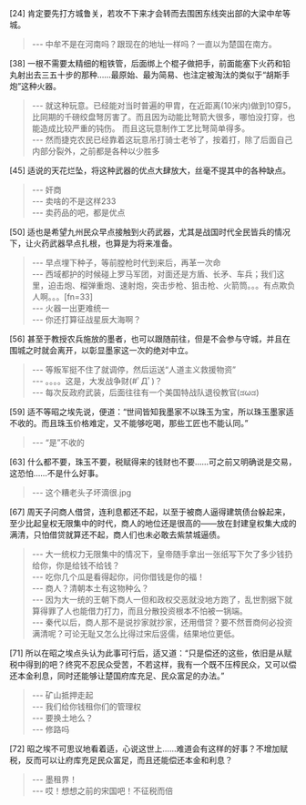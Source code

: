 
[24] 肯定要先打方城鲁关，若攻不下来才会转而去围困东线突出部的大梁中牟等城。
>--- 中牟不是在河南吗？跟现在的地址一样吗？一直以为楚国在南方。<br>

[38] 一根不需要太精细的粗铁管，后面绑上个棍子做把手，前面能塞下火药和铅丸射出去三五十步的那种……最原始、最为简易、也注定被淘汰的类似于“胡斯手炮”这种火器。
>--- 就这种玩意。已经能对当时普遍的甲胄，在近距离(10米内)做到10穿5，比同期的千磅绞盘弩厉害了。而且因为动能比弩箭大很多，哪怕没打穿，也能造成比较严重的钝伤。
而且这玩意制作工艺比弩简单得多。<br>
>--- 然而捷克农民已经靠着这玩意吊打骑士老爷了，按着打，除了后面自己内部分裂外，之前都是各种以少胜多<br>

[45] 适说的天花烂坠，将这种武器的优点大肆放大，丝毫不提其中的各种缺点。
>--- 奸商<br>
>--- 卖啥的不是这样233<br>
>--- 卖药品的吧，都是优点<br>

[50] 适也是希望九州民众早点接触到火药武器，尤其是战国时代全民皆兵的情况下，让火药武器早点扎根，也算是为将来准备。
>--- 早点埋下种子，等前膛枪时代到来后，再革一次命<br>
>--- 西域都护的时候碰上罗马军团，对面还是方盾、长矛、车兵；我们这里，迫击炮、榴弹重炮、速射炮，突击步枪、狙击枪、火箭筒。。。有点欺负人啊。。。[fn=33]<br>
>--- 火器一出更难统一<br>
>--- 你还打算征战星辰大海啊？<br>

[56] 甚至于教授农兵施放的墨者，也可以跟随前往，但是不会参与守城，并且在围城之时就会离开，以彰显墨家这一次的绝对中立。
>--- 等叛军挺不住了就调停，然后运送“人道主义救援物资”<br>
>--- 。。。。这是，大发战争财(#ﾟДﾟ)？<br>
>--- 每次反政府武装，后面往往有一个美国特战队退役教官(ಡωಡ)<br>

[59] 适不等昭之埃先说，便道：“世间皆知我墨家不以珠玉为宝，所以珠玉墨家适不收的。而且珠玉价格难定，又不能够吃喝，那些工匠也不能认同。”
>--- “是”不收的<br>

[63] 什么都不要，珠玉不要，税赋得来的钱财也不要……可之前又明确说是交易，这恐怕……不是什么好事。
>--- 这个糟老头子坏滴很.jpg<br>

[67] 周天子问商人借贷，连利息都还不起，以至于被商人逼得建筑债台躲起来，至少比起皇权无限集中的时代，商人的地位还是很高的——放在封建皇权集大成的满清，只怕借贷就算还不起，商人们也未必敢去紫禁城逼债。
>--- 大一统权力无限集中的情况下，皇帝随手拿出一张纸写下欠了多少钱扔给你，你是给钱不给钱？<br>
>--- 吃你几个瓜是看得起你，问你借钱是你的福！<br>
>--- 商人？清朝本土有这物种么？<br>
>--- 因为大一统的王朝下商人一但和政权交恶就没地方跑了，乱世割据下就算得罪了人也能借力打力，而且分散投资根本不怕被一锅端。<br>
>--- 秦代以后，商人那不是说抄家就抄家，还用借贷？要不然晋商何必投资满清呢？可论无耻又怎么比得过宋后竖儒，结果地位更低。<br>

[71] 所以在昭之埃点头认为此事可行后，适又道：“只是偿还的这些，依旧是从赋税中得到的吧？终究不忍民众受苦，不若这样，我有一个既不压榨民众，又可以偿还本金利息，同时还能够让楚国府库充足、民众富足的办法。”
>--- 矿山抵押走起<br>
>--- 我们给你钱租你们的管理权<br>
>--- 要换土地么？<br>
>--- 修路吗<br>

[72] 昭之埃不可思议地看着适，心说这世上……难道会有这样的好事？不增加赋税，反而可以让府库充足民众富足，而且还能偿还本金和利息？
>--- 墨租界！<br>
>--- 哎！想想之前的宋国吧！不征税而倍<br>
